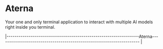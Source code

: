 # Aterna

Your one and only terminal application to interact with multiple AI models right inside you terminal.

|-------------------------------------------------------------------Aterna-----------------------------------------------------------------------
|
